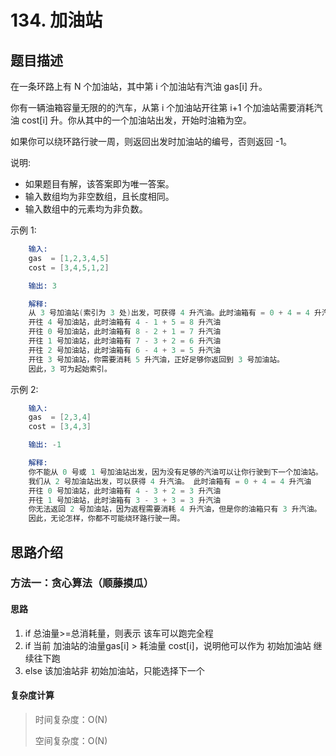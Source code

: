 # 134. 加油站

## 题目描述

在一条环路上有 N 个加油站，其中第 i 个加油站有汽油 gas[i] 升。

你有一辆油箱容量无限的的汽车，从第 i 个加油站开往第 i+1 个加油站需要消耗汽油 cost[i] 升。你从其中的一个加油站出发，开始时油箱为空。

如果你可以绕环路行驶一周，则返回出发时加油站的编号，否则返回 -1。

说明: 

- 如果题目有解，该答案即为唯一答案。
- 输入数组均为非空数组，且长度相同。
- 输入数组中的元素均为非负数。

示例 1:

```s
    输入: 
    gas  = [1,2,3,4,5]
    cost = [3,4,5,1,2]

    输出: 3

    解释:
    从 3 号加油站(索引为 3 处)出发，可获得 4 升汽油。此时油箱有 = 0 + 4 = 4 升汽油
    开往 4 号加油站，此时油箱有 4 - 1 + 5 = 8 升汽油
    开往 0 号加油站，此时油箱有 8 - 2 + 1 = 7 升汽油
    开往 1 号加油站，此时油箱有 7 - 3 + 2 = 6 升汽油
    开往 2 号加油站，此时油箱有 6 - 4 + 3 = 5 升汽油
    开往 3 号加油站，你需要消耗 5 升汽油，正好足够你返回到 3 号加油站。
    因此，3 可为起始索引。
```

示例 2:

```s
    输入: 
    gas  = [2,3,4]
    cost = [3,4,3]

    输出: -1

    解释:
    你不能从 0 号或 1 号加油站出发，因为没有足够的汽油可以让你行驶到下一个加油站。
    我们从 2 号加油站出发，可以获得 4 升汽油。 此时油箱有 = 0 + 4 = 4 升汽油
    开往 0 号加油站，此时油箱有 4 - 3 + 2 = 3 升汽油
    开往 1 号加油站，此时油箱有 3 - 3 + 3 = 3 升汽油
    你无法返回 2 号加油站，因为返程需要消耗 4 升汽油，但是你的油箱只有 3 升汽油。
    因此，无论怎样，你都不可能绕环路行驶一周。
```


## 思路介绍

### 方法一：贪心算法（顺藤摸瓜）

#### 思路

1. if 总油量>=总消耗量，则表示 该车可以跑完全程
2. if 当前 加油站的油量gas[i] > 耗油量 cost[i]，说明他可以作为 初始加油站 继续往下跑
3. else 该加油站非 初始加油站，只能选择下一个

#### 复杂度计算

> 时间复杂度：O(N)
>  
> 空间复杂度：O(N)
